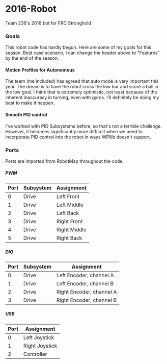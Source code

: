 # 2016-Robot
Team 236's 2016 bot for FRC Stronghold

### Goals
This robot code has hardly begun. Here are some of my goals for this season.
Best case scenario, I can change the header above to "Features" by the end of
the season.

#### Motion Profiles for Autonomous
The team (me included) has agreed that auto mode is very important this year.
The dream is to have the robot cross the low bar and score a ball in the low 
goal. I think that is extremely optimistic, not least because of the inherent
inaccuracy in turning, even with gyros. I'll definitely be doing my best to
make it happen.

#### Smooth PID control
I've worked with PID Subsystems before, so that's not a terrible challenge.
However, it becomes significantly more difficult when we need to incorporate
PID control into the robot in ways WPIlib doesn't support.

### Ports
Ports are imported from RobotMap throughout the code.

##### PWM

| Port | Subsystem | Assignment
|------|-----------|-----------
| 0 | Drive | Left Front
| 1 | Drive | Left Middle
| 2 | Drive | Left Back
| 3 | Drive | Right Front
| 4 | Drive | Right Middle
| 5 | Drive | Right Back

##### DIO

| Port | Subsystem | Assignment
|------|-----------|-----------
| 0 | Drive | Left Encoder, channel A
| 1 | Drive | Left Encoder, channel B
| 2 | Drive | Right Encoder, channel A
| 3 | Drive | Right Encoder, channel B

##### USB
| Port | Assignment
|------|-----------
| 0 | Left Joystick
| 1 | Right Joystick
| 2 | Controller
